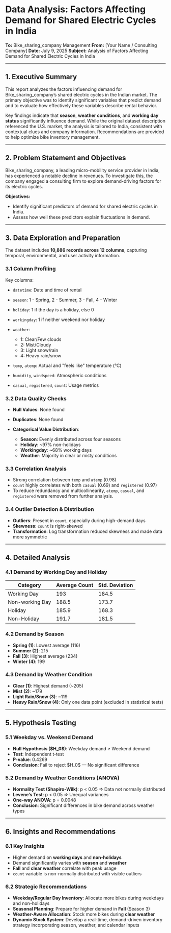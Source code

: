 # Data Analysis: Factors Affecting Demand for Shared Electric Cycles in India

**To:** Bike\_sharing\_company Management
**From:** \[Your Name / Consulting Company]
**Date:** July 9, 2025
**Subject:** Analysis of Factors Affecting Demand for Shared Electric Cycles in India

---

## 1. Executive Summary

This report analyzes the factors influencing demand for Bike\_sharing\_company’s shared electric cycles in the Indian market. The primary objective was to identify significant variables that predict demand and to evaluate how effectively these variables describe rental behavior.

Key findings indicate that **season**, **weather conditions**, and **working day status** significantly influence demand. While the original dataset description referenced the U.S. market, the analysis is tailored to India, consistent with contextual clues and company information. Recommendations are provided to help optimize bike inventory management.

---

## 2. Problem Statement and Objectives

Bike\_sharing\_company, a leading micro-mobility service provider in India, has experienced a notable decline in revenues. To investigate this, the company engaged a consulting firm to explore demand-driving factors for its electric cycles.

**Objectives:**

* Identify significant predictors of demand for shared electric cycles in India.
* Assess how well these predictors explain fluctuations in demand.

---

## 3. Data Exploration and Preparation

The dataset includes **10,886 records across 12 columns**, capturing temporal, environmental, and user activity information.

### 3.1 Column Profiling

Key columns:

* `datetime`: Date and time of rental
* `season`: 1 - Spring, 2 - Summer, 3 - Fall, 4 - Winter
* `holiday`: 1 if the day is a holiday, else 0
* `workingday`: 1 if neither weekend nor holiday
* `weather`:

  * 1: Clear/Few clouds
  * 2: Mist/Cloudy
  * 3: Light snow/rain
  * 4: Heavy rain/snow
* `temp`, `atemp`: Actual and "feels like" temperature (°C)
* `humidity`, `windspeed`: Atmospheric conditions
* `casual`, `registered`, `count`: Usage metrics

### 3.2 Data Quality Checks

* **Null Values**: None found
* **Duplicates**: None found
* **Categorical Value Distribution**:

  * **Season**: Evenly distributed across four seasons
  * **Holiday**: \~97% non-holidays
  * **Workingday**: \~68% working days
  * **Weather**: Majority in clear or misty conditions

### 3.3 Correlation Analysis

* Strong correlation between `temp` and `atemp` (0.98)
* `count` highly correlates with both `casual` (0.69) and `registered` (0.97)
* To reduce redundancy and multicollinearity, `atemp`, `casual`, and `registered` were removed from further analysis.

### 3.4 Outlier Detection & Distribution

* **Outliers**: Present in `count`, especially during high-demand days
* **Skewness**: `count` is right-skewed
* **Transformation**: Log transformation reduced skewness and made data more symmetric

---

## 4. Detailed Analysis

### 4.1 Demand by Working Day and Holiday

| Category        | Average Count | Std. Deviation |
| --------------- | ------------- | -------------- |
| Working Day     | 193           | 184.5          |
| Non-working Day | 188.5         | 173.7          |
| Holiday         | 185.9         | 168.3          |
| Non-Holiday     | 191.7         | 181.5          |

### 4.2 Demand by Season

* **Spring (1)**: Lowest average (116)
* **Summer (2)**: 215
* **Fall (3)**: Highest average (234)
* **Winter (4)**: 199

### 4.3 Demand by Weather Condition

* **Clear (1)**: Highest demand (\~205)
* **Mist (2)**: \~179
* **Light Rain/Snow (3)**: \~119
* **Heavy Rain/Snow (4)**: Only one data point (excluded in statistical tests)

---

## 5. Hypothesis Testing

### 5.1 Weekday vs. Weekend Demand

* **Null Hypothesis (\$H\_0\$)**: Weekday demand ≥ Weekend demand
* **Test**: Independent t-test
* **P-value**: 0.4269
* **Conclusion**: Fail to reject \$H\_0\$ — No significant difference

### 5.2 Demand by Weather Conditions (ANOVA)

* **Normality Test (Shapiro-Wilk)**: p < 0.05 ⇒ Data not normally distributed
* **Levene’s Test**: p < 0.05 ⇒ Unequal variances
* **One-way ANOVA**: p = 0.0048
* **Conclusion**: Significant differences in bike demand across weather types

---

## 6. Insights and Recommendations

### 6.1 Key Insights

* Higher demand on **working days** and **non-holidays**
* Demand significantly varies with **season** and **weather**
* **Fall** and **clear weather** correlate with peak usage
* `count` variable is non-normally distributed with visible outliers

### 6.2 Strategic Recommendations

* **Weekday/Regular Day Inventory**: Allocate more bikes during weekdays and non-holidays
* **Seasonal Planning**: Prepare for higher demand in **Fall** (Season 3)
* **Weather-Aware Allocation**: Stock more bikes during **clear weather**
* **Dynamic Stock System**: Develop a real-time, demand-driven inventory strategy incorporating season, weather, and calendar inputs
